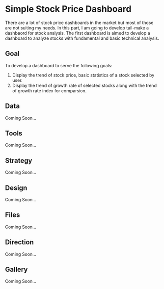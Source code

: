 # Simple Stock Price Dashboard
There are a lot of stock price dashboards in the market but most of those are not suiting my needs. In this part, I am going to develop tail-make a dashbaord for stock analysis. The first dashboard is aimed to develop a dashboard to analyze stocks with fundamental and basic technical analysis. 


## Goal
To develop a dashboard to serve the following goals:
1. Display the trend of stock price, basic statistics of a stock selected by user.
2. Display the trend of growth rate of selected stocks along with the trend of growth rate index for comparsion.

## Data
Coming Soon...

## Tools
Coming Soon...

## Strategy
Coming Soon...

## Design
Coming Soon...

## Files
Coming Soon...

## Direction
Coming Soon...

## Gallery
Coming Soon...